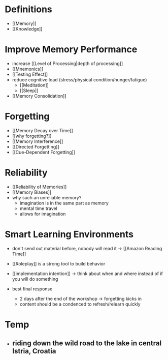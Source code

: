 # Definitions
- [[Memory]]
- [[Knowledge]]

# Improve Memory Performance
- increase [[Level of Processing|depth of processing]]
- [[Mnemonics]]
- [[Testing Effect]]
- reduce cognitive load (stress/physical condition/hunger/fatigue)
	- [[Meditation]]
	- [[Sleep]]
- [[Memory Consolidation]]

# Forgetting
- [[Memory Decay over Time]]
- [[why forgetting?]]
- [[Memory Interference]]
- [[Directed Forgetting]]
- [[Cue-Dependent Forgetting]]

# Reliability
- [[Reliability of Memories]]
- [[Memory Biases]]
- why such an unreliable memory?
	- imagination is in the same part as memory
	- mental time travel
	- allows for imagination

# Smart Learning Environments
- don't send out material before, nobody will read it -> [[Amazon Reading Time]]
- [[Roleplay]] is a strong tool to build behavior
- [[implementation intention]] -> think about when and where instead of if you will do something

- best final response
	- 2 days after the end of the workshop -> forgetting kicks in
	- content should be a condenced to refresh/relearn quickly


# Temp
- riding down the wild road to the lake in central Istria, Croatia
	- 